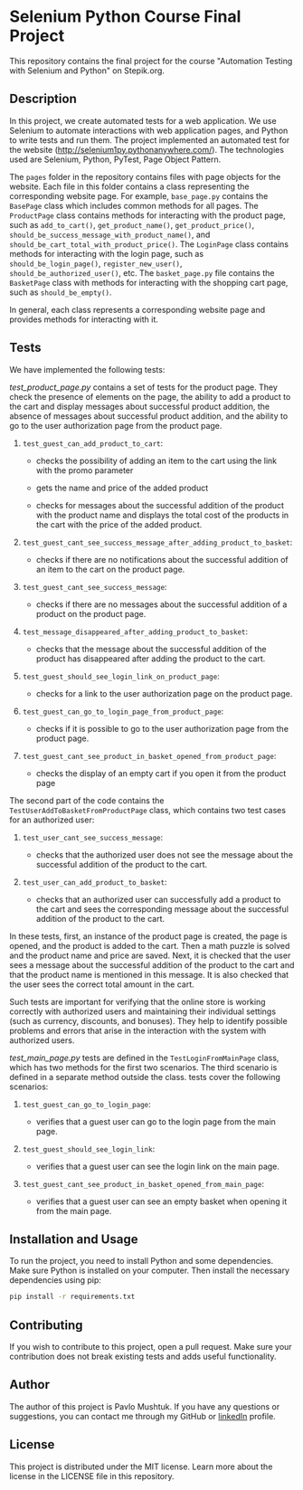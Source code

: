 # Selenium Python Course Final Project

This repository contains the final project for the course "Automation Testing with Selenium and Python" on Stepik.org.

## Description

In this project, we create automated tests for a web application. We use Selenium to automate interactions with web application pages, and Python to write tests and run them.
The project implemented an automated test for the website (http://selenium1py.pythonanywhere.com/). The technologies used are Selenium, Python, PyTest, Page Object Pattern.

The `pages` folder in the repository contains files with page objects for the website. Each file in this folder contains a class representing the corresponding website page. For example, `base_page.py` contains the `BasePage` class which includes common methods for all pages. The `ProductPage` class contains methods for interacting with the product page, such as `add_to_cart()`, `get_product_name()`, `get_product_price()`, `should_be_success_message_with_product_name()`, and `should_be_cart_total_with_product_price()`. The `LoginPage` class contains methods for interacting with the login page, such as `should_be_login_page()`, `register_new_user()`, `should_be_authorized_user()`, etc. The `basket_page.py` file contains the `BasketPage` class with methods for interacting with the shopping cart page, such as `should_be_empty()`. 

In general, each class represents a corresponding website page and provides methods for interacting with it.

## Tests

We have implemented the following tests:

_test_product_page.py_ contains a set of tests for the product page. They check the presence of elements on the page, the ability to add a product to the cart and display messages about successful product addition, the absence of messages about successful product addition, and the ability to go to the user authorization page from the product page.

1. `test_guest_can_add_product_to_cart`:

    - checks the possibility of adding an item to the cart using the link with the promo parameter

    - gets the name and price of the added product

    - checks for messages about the successful addition of the product with the product name and displays the total cost of the products in the cart with the price of the added product.

2. `test_guest_cant_see_success_message_after_adding_product_to_basket`:  

    - checks if there are no notifications about the successful addition of an item to the cart on the product page.

3. `test_guest_cant_see_success_message`:

    - checks if there are no messages about the successful addition of a product on the product page.

4. `test_message_disappeared_after_adding_product_to_basket`:

    - checks that the message about the successful addition of the product has disappeared after adding the product to the cart.

5. `test_guest_should_see_login_link_on_product_page`:

    - checks for a link to the user authorization page on the product page.

6. `test_guest_can_go_to_login_page_from_product_page`:

    - checks if it is possible to go to the user authorization page from the product page.

7. `test_guest_cant_see_product_in_basket_opened_from_product_page`:

    - checks the display of an empty cart if you open it from the product page

The second part of the code contains the `TestUserAddToBasketFromProductPage` class, which contains two test cases for an authorized user:

1. `test_user_cant_see_success_message`:

    - checks that the authorized user does not see the message about the successful addition of the product to the cart.

2. `test_user_can_add_product_to_basket`: 

    - checks that an authorized user can successfully add a product to the cart and sees the corresponding message about the successful addition of the product to the cart.

In these tests, first, an instance of the product page is created, the page is opened, and the product is added to the cart. Then a math puzzle is solved and the product name and price are saved. Next, it is checked that the user sees a message about the successful addition of the product to the cart and that the product name is mentioned in this message. It is also checked that the user sees the correct total amount in the cart.

Such tests are important for verifying that the online store is working correctly with authorized users and maintaining their individual settings (such as currency, discounts, and bonuses). They help to identify possible problems and errors that arise in the interaction with the system with authorized users.

_test_main_page.py_ tests are defined in the `TestLoginFromMainPage` class, which has two methods for the first two scenarios. The third scenario is defined in a separate method outside the class. tests cover the following scenarios:

1. `test_guest_can_go_to_login_page`:

    - verifies that a guest user can go to the login page from the main page.

2. `test_guest_should_see_login_link`:

    - verifies that a guest user can see the login link on the main page.

3. `test_guest_cant_see_product_in_basket_opened_from_main_page`:

    - verifies that a guest user can see an empty basket when opening it from the main page.


## Installation and Usage

To run the project, you need to install Python and some dependencies. Make sure Python is installed on your computer. Then install the necessary dependencies using pip:

```sh
pip install -r requirements.txt
```

## Contributing

If you wish to contribute to this project, open a pull request. Make sure your contribution does not break existing tests and adds useful functionality.

## Author

The author of this project is Pavlo Mushtuk. If you have any questions or suggestions, you can contact me through my GitHub or [linkedIn](https://www.linkedin.com/in/paul-mushtuk/) profile.

## License

This project is distributed under the MIT license. Learn more about the license in the LICENSE file in this repository.